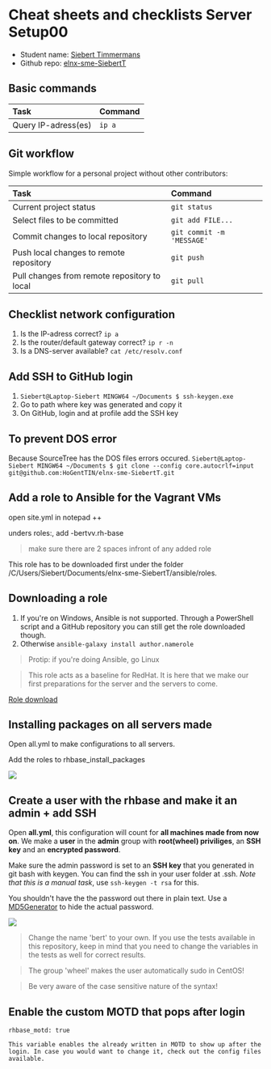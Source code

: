 # Cheat sheets and checklists Server Setup00

- Student name: [Siebert Timmermans](https://github.com/SiebertT)
- Github repo: [elnx-sme-SiebertT](https://github.com/HoGentTIN/elnx-sme-SiebertT)

## Basic commands

| Task                | Command |
| :---                | :---    |
| Query IP-adress(es) | `ip a`  |

## Git workflow

Simple workflow for a personal project without other contributors:

| Task                                         | Command                   |
| :---                                         | :---                      |
| Current project status                       | `git status`              |
| Select files to be committed                 | `git add FILE...`         |
| Commit changes to local repository           | `git commit -m 'MESSAGE'` |
| Push local changes to remote repository      | `git push`                |
| Pull changes from remote repository to local | `git pull`                |

## Checklist network configuration

1. Is the IP-adress correct? `ip a`
2. Is the router/default gateway correct? `ip r -n`
3. Is a DNS-server available? `cat /etc/resolv.conf`

## Add SSH to GitHub login

1. `Siebert@Laptop-Siebert MINGW64 ~/Documents
$ ssh-keygen.exe`
2. Go to path where key was generated and copy it
3. On GitHub, login and at profile add the SSH key

## To prevent DOS error
Because SourceTree has the DOS files errors occured.
`Siebert@Laptop-Siebert MINGW64 ~/Documents
$ git clone --config core.autocrlf=input git@github.com:HoGentTIN/elnx-sme-SiebertT.git`


## Add a role to Ansible for the Vagrant VMs
open site.yml in notepad ++

unders roles:, add -bertvv.rh-base

> make sure there are 2 spaces infront of any added role

This role has to be downloaded first under the folder /C/Users/Siebert/Documents/elnx-sme-SiebertT/ansible/roles.

## Downloading a role
1. If you're on Windows, Ansible is not supported. Through a PowerShell script and a GitHub repository you can still get the role downloaded though.
2. Otherwise `ansible-galaxy install author.namerole`

> Protip: if you're doing Ansible, go Linux

> This role acts as a baseline for RedHat. It is here that we make our first preparations for the server and the servers to come.

[Role download](https://github.com/bertvv/ansible-role-rh-base/releases)

## Installing packages on all servers made
Open all.yml to make configurations to all servers.

Add the roles to rhbase_install_packages

![](https://i.gyazo.com/76851497fbb7ae9ad816283adb9d0992.png)

## Create a user with the rhbase and make it an admin + add SSH

Open **all.yml**, this configuration will count for **all machines made from now on**. We make a **user** in the **admin** group with **root(wheel) priviliges**, an **SSH key** and an **encrypted password**.

Make sure the admin password is set to an **SSH key** that you generated in git bash with keygen. You can find the ssh in your user folder at .ssh. _Note that this is a manual task_, use `ssh-keygen -t rsa` for this.

You shouldn't have the the password out there in plain text. Use a [MD5Generator](http://www.miraclesalad.com/webtools/md5.php) to hide the actual password.

![](https://i.gyazo.com/1e1d955c6b5c36fe08380e1dea0b821b.png)

> Change the name 'bert' to your own. If you use the tests available in this repository, keep in mind that you need to change the variables in the tests as well for correct results.

> The group 'wheel' makes the user automatically sudo in CentOS!

> Be very aware of the case sensitive nature of the syntax!

## Enable the custom MOTD that pops after login
	rhbase_motd: true

	This variable enables the already written in MOTD to show up after the login. In case you would want to change it, check out the config files available.
